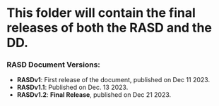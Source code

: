 # This folder will contain the final releases of both the RASD and the DD.

### RASD Document Versions:

- **RASDv1**: First release of the document, published on Dec 11 2023.
- **RASDv1.1**: Published on Dec. 13 2023.
- **RASDv1.2**: **Final Release**, published on Dec 21 2023.

